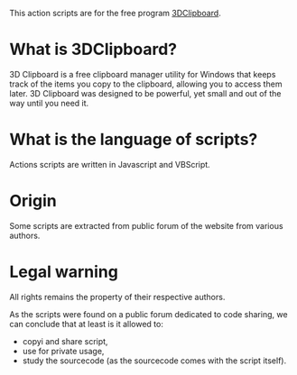 This action scripts are for the free program [3DClipboard](https://www.3dclipboard.com/).

# What is 3DClipboard?
3D Clipboard is a free clipboard manager utility for Windows that keeps track of the items you copy to the clipboard, allowing you to access them later.
3D Clipboard was designed to be powerful, yet small and out of the way until you need it.

# What is the language of scripts?
Actions scripts are written in Javascript and VBScript.

# Origin
Some scripts are extracted from public forum of the website from various authors.

# Legal warning
All rights remains the property of their respective authors. 

As the scripts were found on a public forum dedicated to code sharing, we can conclude that at least is it allowed to:
- copyi and share script,
- use for private usage,
- study the sourcecode (as the sourcecode comes with the script itself).